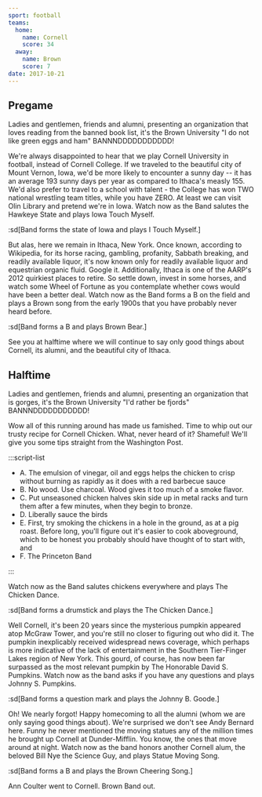 ```yaml
---
sport: football
teams:
  home:
    name: Cornell
    score: 34
  away:
    name: Brown
    score: 7
date: 2017-10-21
---
```


## Pregame

Ladies and gentlemen, friends and alumni, presenting an organization that loves reading from the banned book list, it's the Brown University "I do not like green eggs and ham" BANNNDDDDDDDDDDD!

We're always disappointed to hear that we play Cornell University in football, instead of Cornell College. If we traveled to the beautiful city of Mount Vernon, Iowa, we'd be more likely to encounter a sunny day -- it has an average 193 sunny days per year as compared to Ithaca's measly 155. We'd also prefer to travel to a school with talent - the College has won TWO national wrestling team titles, while you have ZERO. At least we can visit Olin Library and pretend we're in Iowa. Watch now as the Band salutes the Hawkeye State and plays Iowa Touch Myself.

:sd[Band forms the state of Iowa and plays I Touch Myself.]

But alas, here we remain in Ithaca, New York. Once known, according to Wikipedia, for its horse racing, gambling, profanity, Sabbath breaking, and readily available liquor, it's now known only for readily available liquor and equestrian organic fluid. Google it. Additionally, Ithaca is one of the AARP's 2012 quirkiest places to retire. So settle down, invest in some horses, and watch some Wheel of Fortune as you contemplate whether cows would have been a better deal. Watch now as the Band forms a B on the field and plays a Brown song from the early 1900s that you have probably never heard before.

:sd[Band forms a B and plays Brown Bear.]

See you at halftime where we will continue to say only good things about Cornell, its alumni, and the beautiful city of Ithaca.

## Halftime

Ladies and gentlemen, friends and alumni, presenting an organization that is gorges, it's the Brown University "I'd rather be fjords" BANNNDDDDDDDDDDD!

Wow all of this running around has made us famished. Time to whip out our trusty recipe for Cornell Chicken. What, never heard of it? Shameful! We'll give you some tips straight from the Washington Post.

:::script-list

- A. The emulsion of vinegar, oil and eggs helps the chicken to crisp without burning as rapidly as it does with a red barbecue sauce
- B. No wood. Use charcoal. Wood gives it too much of a smoke flavor.
- C. Put unseasoned chicken halves skin side up in metal racks and turn them after a few minutes, when they begin to bronze.
- D. Liberally sauce the birds
- E. First, try smoking the chickens in a hole in the ground, as at a pig roast. Before long, you'll figure out it's easier to cook aboveground, which to be honest you probably should have thought of to start with, and
- F. The Princeton Band

:::

Watch now as the Band salutes chickens everywhere and plays The Chicken Dance.

:sd[Band forms a drumstick and plays the The Chicken Dance.]

Well Cornell, it's been 20 years since the mysterious pumpkin appeared atop McGraw Tower, and you're still no closer to figuring out who did it. The pumpkin inexplicably received widespread news coverage, which perhaps is more indicative of the lack of entertainment in the Southern Tier-Finger Lakes region of New York. This gourd, of course, has now been far surpassed as the most relevant pumpkin by The Honorable David S. Pumpkins. Watch now as the band asks if you have any questions and plays Johnny S. Pumpkins.

:sd[Band forms a question mark and plays the Johnny B. Goode.]

Oh! We nearly forgot! Happy homecoming to all the alumni (whom we are only saying good things about). We're surprised we don't see Andy Bernard here. Funny he never mentioned the moving statues any of the million times he brought up Cornell at Dunder-Mifflin. You know, the ones that move around at night. Watch now as the band honors another Cornell alum, the beloved Bill Nye the Science Guy, and plays Statue Moving Song.

:sd[Band forms a B and plays the Brown Cheering Song.]

Ann Coulter went to Cornell. Brown Band out.
